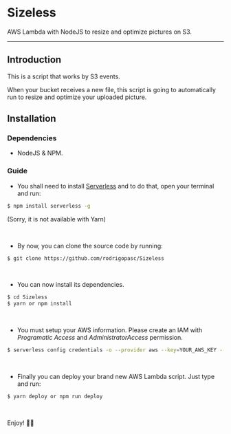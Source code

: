 # Sizeless
AWS Lambda with NodeJS to resize and optimize pictures on S3.

<hr>

## Introduction
This is a script that works by S3 events.

When your bucket receives a new file, this script is going to automatically run to resize and optimize your uploaded picture.

## Installation
### Dependencies
* NodeJS & NPM.


### Guide
* You shall need to install [Serverless](http://serverless.com) and to do that, open your terminal and run:

```sh
$ npm install serverless -g
```
(Sorry, it is not available with Yarn)

<br/>

* By now, you can clone the source code by running:

```sh
$ git clone https://github.com/rodrigopasc/Sizeless
```

<br/>

* You can now install its dependencies. 

```sh
$ cd Sizeless
$ yarn or npm install
```

<br/>

* You must setup your AWS information. Please create an IAM with _Programatic Access_ and _AdministratorAccess_ permission.

```sh
$ serverless config credentials -o --provider aws --key=YOUR_AWS_KEY --secret YOUR_AWS_SECRET
```

<br />

* Finally you can deploy your brand new AWS Lambda script. Just type and run:

```sh
$ yarn deploy or npm run deploy
```

<br />

Enjoy! 🎉🎊  